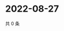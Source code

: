 # 2022-08-27

共 0 条

<!-- BEGIN WEIBO -->
<!-- 最后更新时间 Sat Aug 27 2022 03:00:48 GMT+0800 (China Standard Time) -->

<!-- END WEIBO -->
